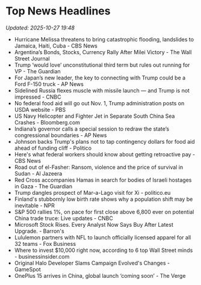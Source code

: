 # Top News Headlines

_Updated: 2025-10-27 19:48_

- Hurricane Melissa threatens to bring catastrophic flooding, landslides to Jamaica, Haiti, Cuba - CBS News
- Argentina’s Bonds, Stocks, Currency Rally After Milei Victory - The Wall Street Journal
- Trump ‘would love’ unconstitutional third term but rules out running for VP - The Guardian
- For Japan’s new leader, the key to connecting with Trump could be a Ford F-150 truck - AP News
- Sidelined Russia flexes muscle with missile launch — and Trump is not impressed - CNBC
- No federal food aid will go out Nov. 1, Trump administration posts on USDA website - PBS
- US Navy Helicopter and Fighter Jet in Separate South China Sea Crashes - Bloomberg.com
- Indiana’s governor calls a special session to redraw the state’s congressional boundaries - AP News
- Johnson backs Trump's plans not to tap contingency dollars for food aid ahead of funding cliff - Politico
- Here's what federal workers should know about getting retroactive pay - CBS News
- Road out of el-Fasher: Ransom, violence and the price of survival in Sudan - Al Jazeera
- Red Cross accompanies Hamas in search for bodies of Israeli hostages in Gaza - The Guardian
- Trump dangles prospect of Mar-a-Lago visit for Xi - politico.eu
- Finland's stubbornly low birth rate shows why a population shift may be inevitable - NPR
- S&P 500 rallies 1%, on pace for first close above 6,800 ever on potential China trade truce: Live updates - CNBC
- Microsoft Stock Rises. Every Analyst Now Says Buy After Latest Upgrade. - Barron's
- Lululemon partners with NFL to launch officially licensed apparel for all 32 teams - Fox Business
- Where to invest $10,000 right now, according to 6 top Wall Street minds - businessinsider.com
- Original Halo Developer Slams Campaign Evolved's Changes - GameSpot
- OnePlus 15 arrives in China, global launch ‘coming soon’ - The Verge